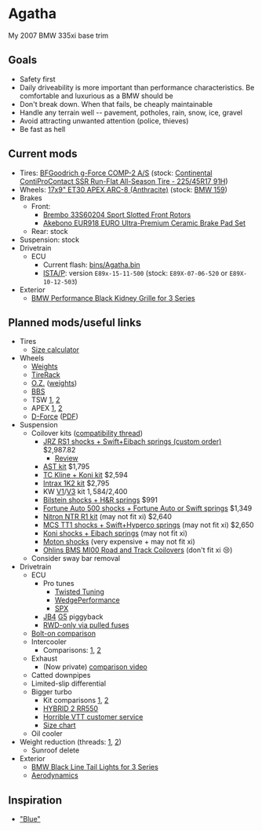# Agatha
My 2007 BMW 335xi base trim

## Goals
* Safety first
* Daily driveability is more important than performance characteristics. Be comfortable and luxurious as a BMW should be
* Don't break down. When that fails, be cheaply maintainable
* Handle any terrain well -- pavement, potholes, rain, snow, ice, gravel
* Avoid attracting unwanted attention (police, thieves)
* Be fast as hell

## Current mods
* Tires: [BFGoodrich g-Force COMP-2 A/S](http://www.tirerack.com/tires/tires.jsp?tireMake=BFGoodrich&tireModel=g-Force+COMP-2+A%2FS&partnum=445WR7GFC2ASXL) (stock: [Continental ContiProContact SSR Run-Flat All-Season Tire - 225/45R17 91H](https://www.tirerack.com/tires/tires.jsp?tireMake=Continental&tireModel=ContiProContact+SSR&partnum=245HR7CPCSSR))
* Wheels: [17x9" ET30 APEX ARC-8 (Anthracite)](http://www.apexraceparts.com/apex-products/e90-e92/17x9-ET30-APEX-ARC-8-Wheel.html) (stock: [BMW 159](http://www.bmwstylewheels.com/bmw/159))
* Brakes
  * Front:
    * [Brembo 33S60204 Sport Slotted Front Rotors](http://www.amazon.com/Brembo-33S60204-Slotted-3-Series-2007-2008/dp/B00BZ0T3RU)
    * [Akebono EUR918 EURO Ultra-Premium Ceramic Brake Pad Set](http://www.amazon.com/Akebono-EUR918-Ultra-Premium-Ceramic-Brake/dp/B0019HYQO4)
  * Rear: stock
* Suspension: stock
* Drivetrain
  * ECU
    * Current flash: [bins/Agatha.bin](bins/Agatha.bin)
    * [ISTA/P](PDFs/P3.57.0_ISTA-P%2BVERSION%2BAND%2BI-LEVEL%2BOVERVIEW.pdf): version `E89x-15-11-500` (stock: `E89X-07-06-520` or `E89X-10-12-503`)
* Exterior
  * [BMW Performance Black Kidney Grille for 3 Series](http://www.shopbmwusa.com/PRODUCT/2560/BMW-PERFORMANCE-BLACK-KIDNEY-GRILLE-FOR-3-SERIES)

## Planned mods/useful links
* Tires
  * [Size calculator](http://www.wheel-size.com/calc/?wheel1=225-45-17X8ET34&wheel2=225-45-17X9ET30&fcl=50mm&wcl=30mm&scl=50mm)
* Wheels
  * [Weights](https://dbkaplun.github.io/wheel-database/)
  * [TireRack](http://www.tirerack.com/wheels/results.jsp?sort=Weight&autoMake=BMW&autoModel=335xi+Sedan+Base+Model&autoYear=2007&autoModClar=With+OE+Metal+Valve+Stems)
  * [O.Z.](http://configurator.ozracing.com/GB/configurator/BMW/3/335xi%20xDrive/390X/-/-/81321196/) ([weights](http://measurespeed.com/oz-rims-wheel-weight.php))
  * [BBS](http://konfigurator.bbs.com/article/rims/car_selection/rim_selection/resetFilter/true/PKWIDCode/P00001530001476)
  * TSW [1](http://www.tsw.com/alloy-wheels-configurator/#!year=2007&make=BMW&model=328%20E90&size=17%20Inch%20Wheels&go=1&body=1&tab=wheels&page=1&color=19479&showallwheels=1&wheel=229&wheelimage=519), [2](http://fitment.tsw.com/alloy-wheels-fitment-guide-results.php?year=2007&make=BMW&model=328+E90)
  * APEX [1](http://www.apexraceparts.com/apex-products/e90-e92/#.VjyzZK6rTmE), [2](http://www.apexraceparts.com/apex-products/ARC-8-Wheels/)
  * [D-Force](http://www.bavauto.com/se1.asp?dept_id=413) ([PDF](https://philstireservice.com/wp-content/uploads/2012/01/D-Force-Wheels.pdf))
* Suspension
  * Coilover kits ([compatibility thread](http://www.e90post.com/forums/showthread.php?t=251639))
    * [JRZ RS1 shocks + Swift+Eibach springs (custom order)](https://store.vacmotorsports.com/jrz-rs-sport-bmw-3-series-e90e91e92e93-p3149.aspx) $2,987.82
      * [Review](http://www.e90post.com/forums/showthread.php?t=1012799)
    * [AST kit](http://www.ast-suspension.com/shop/shockabsorbers/4100/ast-1-way-4100-bmw-3-series-e90-e91-e93-detail) $1,795
    * [TC Kline + Koni kit](http://www.tcklineracing.com/webdocs/Items/Details690.cfm) $2,594
    * [Intrax 1K2 kit](http://en.intraxracing.nl/merken/bmw/e90,-e92,-e93-other-than-m3/bmw5675-1k2/) $2,795
    * KW [V1](http://www.tirerack.com/suspension/suspension.jsp?make=KW&model=Variant+1+Coil-Over&group=Variant+1+Coil-Over&partNum=KW10220048&autoMake=BMW&autoModel=335xi+Sedan+Base+Model&autoYear=2007&autoModClar=With+OE+Metal+Valve+Stems)/[V3](http://www.tirerack.com/suspension/suspension.jsp?make=KW&model=Variant+3+Coil-Over&group=Variant+3+Coil-Over&partNum=KW35220048&autoMake=BMW&autoModel=335xi+Sedan+Base+Model&autoYear=2007&autoModClar=With+OE+Metal+Valve+Stems) kit $1,584/$2,400
    * [Bilstein shocks + H&R springs](http://www.turnermotorsport.com/p-5394-e90-325xi328xi330xi335xi-sedan-hrbilstein-sport-suspension-package.aspx) $991
    * [Fortune Auto 500 shocks + Fortune Auto or Swift springs](https://www.vividracing.com/catalog/fortune-auto-series-coilovers-335xi-0708-p-150942707.html) $1,349
    * [Nitron NTR R1 kit](https://store.vacmotorsports.com/nitron---ntr-r1-coilover-systems-e9x--e8x-non-m-p2848.aspx) (may not fit xi) $2,640
    * [MCS TT1 shocks + Swift+Hyperco springs](http://www.vorshlag.com/product_info.php?cPath=0_332&products_id=707&osCsid=ad2b3910563b892ad919e38d29acaf4d) (may not fit xi) $2,650
    * [Koni shocks + Eibach springs](http://www.ground-control-store.com/products/category.php/CA=268) (may not fit xi)
    * [Moton shocks](http://motonsuspensiononline.com/index.php?main_page=product_info&cPath=15_2&products_id=7) (very expensive + may not fit xi)
    * [Ohlins BMS MI00 Road and Track Coilovers](http://www.amazon.com/Ohlins-MI00-Road-Track-Coilovers/dp/B004AC55VI) (don't fit xi :cry:)
  * Consider sway bar removal
* Drivetrain
  * ECU
    * Pro tunes
      * [Twisted Tuning](https://www.facebook.com/twistedtuned)
      * [WedgePerformance](http://www.wedgeperformance.com/)
      * [SPX](http://www.e90post.com/forums/member.php?u=231532)
    * [JB4](http://www.burgertuning.com/jb4_pnp_BMW_performance_tuner.html) [G5](http://www.burgertuning.com/N54_JB4_upgrades.html) piggyback
    * [RWD-only via pulled fuses](http://www.e90post.com/forums/showthread.php?t=444973)
  * [Bolt-on comparison](http://blog.modbargains.com/5-ways-to-full-bolt-ons-for-bmw-n54/)
  * Intercooler
    * Comparisons: [1](http://mosselmanturbo.com/uploads/media/intercooler_test_Mosselman.pdf), [2](http://www.bimmerboost.com/showthread.php?19518-FMIC-Comparison-Thread)
  * Exhaust
    * (Now private) [comparison video](https://www.youtube.com/watch?v=bjN-akYIGg0)
  * Catted downpipes
  * Limited-slip differential
  * Bigger turbo
    * Kit comparisons [1](http://i.imgur.com/FekoyGw.png), [2](http://i.imgur.com/g5hF6Ok.png)
    * [HYBRID 2 RR550](http://www.hexonautowerks.com/products_detail_31.htm)
    * [Horrible VTT customer service](http://www.n54tech.com/forums/showthread.php?t=31229&page=2)
    * [Size chart](http://i.imgur.com/q20vMGg.png)
  * Oil cooler
* Weight reduction (threads: [1](http://www.m3post.com/forums/showthread.php?t=135122), [2](http://www.e90post.com/forums/showthread.php?t=627141))
  * Sunroof delete
* Exterior
  * [BMW Black Line Tail Lights for 3 Series](http://www.shopbmwusa.com/PRODUCT/76/BMW-BLACK-LINE-TAIL-LIGHTS-FOR-3-SERIES)
  * [Aerodynamics](http://www.shopbmwusa.com/PERFORMANCE/BMW-M-PERFORMANCE/AERODYNAMIC-COMPONENTS/?Year=2007&Series=3%20Series)

## Inspiration
* ["Blue"](http://volvospeed.com/vs_forum/topic/148756-e90-update-roll-bar-content/)
